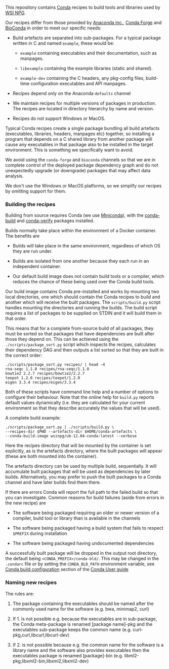 This repository contains [Conda](https://conda.io) recipes to build
tools and libraries used by [WSI NPG](https://github.com/wtsi-npg).

Our recipes differ from those provided by
[Anaconda Inc.](https://github.com/AnacondaRecipes),
[Conda Forge](https://conda-forge.org) and
[BioConda](https://bioconda.github.io/) in order to meet our specific
needs:

* Build artefacts are separated into sub-packages. For a typical
  package written in C and named `example`, these would be:

  * `example` containing executables and their documentation, such
    as manpages.

  * `libexample` containing the example libraries (static and shared).

  * `example-dev` containing the C headers, any pkg-config files,
    build-time configuration executables and API manpages.

* Recipes depend only on the Anaconda `defaults` channel

* We maintain recipes for multiple versions of packages in
  production. The recipes are located in directory hierarchy by name
  and version.

* Recipes do not support Windows or MacOS.

Typical Conda recipes create a single package bundling all build
artefacts (executables, libraries, headers, manpages etc) together, so
installing a program that depends on a C shared library from another
package will cause any executables in that package also to be
installed in the target environment. This is something we specifically
want to avoid.

We avoid using the `conda-forge` and `bioconda` channels so that we
are in complete control of the deployed package dependency graph and
do not unexpectedly upgrade (or downgrade) packages that may affect
data analysis.

We don't use the Windows or MacOS platforms, so we simplify our
recipes by omitting support for them.

### Building the recipes ###

Building from source requires Conda (we use
[Miniconda](https://docs.conda.io/en/latest/miniconda.html)), with the
[conda-build](https://github.com/conda/conda-build) and
[conda-verify](https://github.com/conda/conda-verify) packages
installed.

Builds normally take place within the environment of a Docker
container. The benefits are

* Builds will take place in the same environment, regardless of which
  OS they are run under.

* Builds are isolated from one another because they each run in an
  independent container.

* Our default build image does not contain build tools or a compiler,
  which reduces the chance of these being used over the Conda build
  tools.

Our build image contains Conda pre-installed and works by mounting two
local directories, one which should contain the Conda recipes to build
and another which will receive the built packages. The
`scripts/build.py` script handles mounting the directories and running
the builds. The build script requires a list of packages to be
supplied on STDIN and it will build them in that order.

This means that for a complete from-source build of all packages, they
must be sorted so that packages that have dependencies are built after
those they depend on. This can be achieved using the
`./scripts/package_sort.py` script which inspects the recipes,
calculates their dependency DAG and then outputs a list sorted so that
they are built in the correct order:

    ./scripts/package_sort.py recipes/ | head -4
    rna-seqc 1.1.8 recipes/rna-seqc/1.1.8
    bowtie2 2.2.7 recipes/bowtie2/2.2.7
    teepot 1.2.0 recipes/teepot/1.2.0
    eigen 3.3.4 recipes/eigen/3.3.4

Both of these scripts have command line help and a number of options
to configure their behaviour. Note that the online help for `build.py`
reports default values dynamically (i.e. they are calculated for your
current environment so that they describe accurately the values that
will be used).

A complete build example:

    ./scripts/package_sort.py | ./scripts/build.py \
    --recipes-dir $PWD --artefacts-dir $HOME/conda-artefacts \
    --conda-build-image wsinpg/ub-12.04-conda:latest --verbose

Here the recipes directory that will be mounted by the container is
set explicitly, as is the artefacts directory, where the built
packages will appear (these are both mounted into the container).

The artefacts directory can be used by multiple build,
sequentially. It will accumulate built packages that will be used as
dependencies by later builds. Alternatively, you may prefer to push
the built packages to a Conda channel and have later builds find them
there.

If there are errors Conda will report the full path to the failed
build so that you can investigate. Common reasons for build failures
(aside from errors in the new recipe) are

* The software being packaged requiring an older or newer version of a
  compiler, build tool or library than is available in the channels

* The software being packaged having a build system that fails to
  respect `$PREFIX` during installation

* The software being packaged having undocumented dependencies

A successfully built package will be dropped in the output root
directory, the default being `<CONDA_PREFIX>/conda-bld/`. This may be
changed in the `.condarc` file or by setting the `CONDA_BLD_PATH`
environment variable, see
[Conda build configuration](https://conda.io/docs/user-guide/configuration/use-condarc.html#specify-conda-build-output-root-directory-root-dir)
section of the
[Conda User guide](https://conda.io/docs/user-guide/index.html)


### Naming new recipes ###

The rules are:

1. The package containing the executables should be named after the
commonly used name for the software (e.g. bwa, minimap2, curl)

2. If 1. is not possible e.g. because the executables are in
sub-package, the Conda meta-package is renamed [package name]-pkg and
the executables sub-package keeps the common name
(e.g. curl-pkg,curl,libcurl,libcurl-dev)

3. If 2. is not possible because e.g. the common name for the software
is a library name and the software also provides executables then the
executables package is renamed [package]-bin
(e.g. libml2-pkg,libxml2-bin,libxml2,libxml2-dev)
